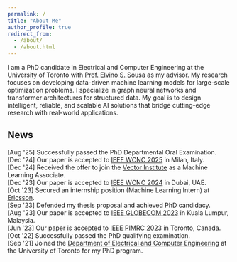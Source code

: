 ```yaml
---
permalink: /
title: "About Me"
author_profile: true
redirect_from: 
  - /about/
  - /about.html
---
```


I am a PhD candidate in Electrical and Computer Engineering at the University of Toronto with [Prof. Elvino S. Sousa](https://www.ece.utoronto.ca/people/sousa-e-s/) as my advisor. My research focuses on developing data-driven machine learning models for large-scale optimization problems. I specialize in graph neural networks and transformer architectures for structured data. My goal is to design intelligent, reliable, and scalable AI solutions that bridge cutting-edge research with real-world applications.

## News

[Aug '25] Successfully passed the PhD Departmental Oral Examination. 
[Dec '24] Our paper is accepted to [IEEE WCNC 2025](https://wcnc2025.ieee-wcnc.org/) in Milan, Italy.  
[Dec '24] Received the offer to join the [Vector Institute](https://vectorinstitute.ai/) as a Machine Learning Associate.  
[Dec '23] Our paper is accepted to [IEEE WCNC 2024](https://wcnc2024.ieee-wcnc.org/) in Dubai, UAE.  
[Oct '23] Secured an internship position (Machine Learning Intern) at [Ericsson](https://www.ericsson.com/en).  
[Sep '23] Defended my thesis proposal and achieved PhD candidacy.  
[Aug '23] Our paper is accepted to [IEEE GLOBECOM 2023](https://globecom2023.ieee-globecom.org/) in Kuala Lumpur, Malaysia.  
[Jun '23] Our paper is accepted to [IEEE PIMRC 2023](https://pimrc2023.ieee-pimrc.org/) in Toronto, Canada.  
[Oct '22] Successfully passed the PhD qualifying examination.  
[Sep '21] Joined the [Department of Electrical and Computer Engineering](https://www.ece.utoronto.ca/) at the University of Toronto for my PhD program.  

